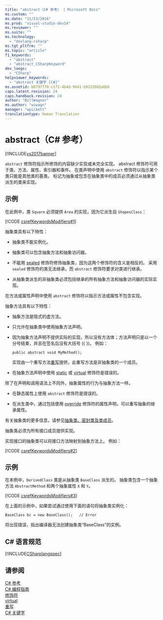 ```yaml
---
title: "abstract（C# 参考） | Microsoft Docs"
ms.custom: ""
ms.date: "11/23/2016"
ms.prod: "visual-studio-dev14"
ms.reviewer: ""
ms.suite: ""
ms.technology: 
  - "devlang-csharp"
ms.tgt_pltfrm: ""
ms.topic: "article"
f1_keywords: 
  - "abstract"
  - "abstract_CSharpKeyword"
dev_langs: 
  - "CSharp"
helpviewer_keywords: 
  - "abstract 关键字 [C#]"
ms.assetid: b0797770-c1f3-4b4d-9441-b9122602a6bb
caps.latest.revision: 24
caps.handback.revision: 24
author: "BillWagner"
ms.author: "wiwagn"
manager: "wpickett"
translationtype: Human Translation
---
```

# abstract（C# 参考）
[!INCLUDE[vs2017banner](../../../csharp/includes/vs2017banner.md)]

`abstract` 修饰符指示所修饰的内容缺少实现或未完全实现。  abstract 修饰符可用于类、方法、属性、索引器和事件。  在类声明中使用 `abstract` 修饰符以指示某个类只能是其他类的基类。  标记为抽象或包含在抽象类中的成员必须通过从抽象类派生的类来实现。  
  
## 示例  
 在此例中，类 `Square` 必须提供 `Area` 的实现，因为它派生自 `ShapesClass`：  
  
 [!CODE [csrefKeywordsModifiers#1](../CodeSnippet/VS_Snippets_VBCSharp/csrefKeywordsModifiers#1)]  
  
 抽象类具有以下特性：  
  
-   抽象类不能实例化。  
  
-   抽象类可以包含抽象方法和抽象访问器。  
  
-   不能用 [sealed](../../../csharp/language-reference/keywords/sealed.md) 修饰符修饰抽象类，因为这两个修饰符的含义是相反的。  采用 `sealed` 修饰符的类无法继承，而 `abstract` 修饰符要求对类进行继承。  
  
-   从抽象类派生的非抽象类必须包括继承的所有抽象方法和抽象访问器的实际实现。  
  
 在方法或属性声明中使用 `abstract` 修饰符以指示方法或属性不包含实现。  
  
 抽象方法具有以下特性：  
  
-   抽象方法是隐式的虚方法。  
  
-   只允许在抽象类中使用抽象方法声明。  
  
-   因为抽象方法声明不提供实际的实现，所以没有方法体；方法声明只是以一个分号结束，并且在签名后没有大括号 \({ }\)。  例如：  
  
    ```  
    public abstract void MyMethod();  
    ```  
  
     实现由一个重写方法[重写](../../../csharp/language-reference/keywords/override.md)提供，此重写方法是非抽象类的一个成员。  
  
-   在抽象方法声明中使用 [static](../../../csharp/language-reference/keywords/static.md) 或 [virtual](../../../csharp/language-reference/keywords/virtual.md) 修饰符是错误的。  
  
 除了在声明和调用语法上不同外，抽象属性的行为与抽象方法一样。  
  
-   在静态属性上使用 `abstract` 修饰符是错误的。  
  
-   在派生类中，通过包括使用 [override](../../../csharp/language-reference/keywords/override.md) 修饰符的属性声明，可以重写抽象的继承属性。  
  
 有关抽象类的更多信息，请参见[抽象类、密封类及类成员](../../../csharp/programming-guide/classes-and-structs/abstract-and-sealed-classes-and-class-members.md)。  
  
 抽象类必须为所有接口成员提供实现。  
  
 实现接口的抽象类可以将接口方法映射到抽象方法上。  例如：  
  
 [!CODE [csrefKeywordsModifiers#2](../CodeSnippet/VS_Snippets_VBCSharp/csrefKeywordsModifiers#2)]  
  
## 示例  
 在本例中，`DerivedClass` 类是从抽象类 `BaseClass` 派生的。  抽象类包含一个抽象方法 `AbstractMethod` 和两个抽象属性 `X` 和 `Y`。  
  
 [!CODE [csrefKeywordsModifiers#3](../CodeSnippet/VS_Snippets_VBCSharp/csrefKeywordsModifiers#3)]  
  
 在上面的示例中，如果尝试通过使用下面的语句将抽象类实例化：  
  
```  
BaseClass bc = new BaseClass();   // Error  
```  
  
 将出现错误，指出编译器无法创建抽象类“BaseClass”的实例。  
  
## C\# 语言规范  
 [!INCLUDE[CSharplangspec](../../../csharp/language-reference/keywords/includes/csharplangspec_md.md)]  
  
## 请参阅  
 [C\# 参考](../../../csharp/language-reference/index.md)   
 [C\# 编程指南](../../../csharp/programming-guide/index.md)   
 [修饰符](../../../csharp/language-reference/keywords/modifiers.md)   
 [virtual](../../../csharp/language-reference/keywords/virtual.md)   
 [重写](../../../csharp/language-reference/keywords/override.md)   
 [C\# 关键字](../../../csharp/language-reference/keywords/index.md)